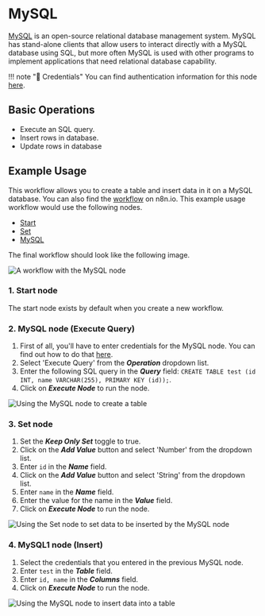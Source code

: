 # MySQL

[MySQL](https://www.mysql.com/) is an open-source relational database management system. MySQL has stand-alone clients that allow users to interact directly with a MySQL database using SQL, but more often MySQL is used with other programs to implement applications that need relational database capability.

!!! note "🔑 Credentials"
    You can find authentication information for this node [here](/integrations/credentials/mySql/).


## Basic Operations

* Execute an SQL query.
* Insert rows in database.
* Update rows in database

## Example Usage

This workflow allows you to create a table and insert data in it on a MySQL database. You can also find the [workflow](https://n8n.io/workflows/598) on n8n.io. This example usage workflow would use the following nodes.
- [Start](/integrations/core-nodes/n8n-nodes-base.start/)
- [Set](/integrations/core-nodes/n8n-nodes-base.set/)
- [MySQL]()

The final workflow should look like the following image.

![A workflow with the MySQL node](/_images/integrations/nodes/mysql/workflow.png)

### 1. Start node

The start node exists by default when you create a new workflow.

### 2. MySQL node (Execute Query)

1. First of all, you'll have to enter credentials for the MySQL node. You can find out how to do that [here](/integrations/credentials/mySql/).
2. Select 'Execute Query' from the ***Operation*** dropdown list.
3. Enter the following SQL query in the ***Query*** field: `CREATE TABLE test (id INT, name VARCHAR(255), PRIMARY KEY (id));`.
4. Click on ***Execute Node*** to run the node.

![Using the MySQL node to create a table](/_images/integrations/nodes/mysql/mysql_node.png)

### 3. Set node

1. Set the ***Keep Only Set*** toggle to true.
2. Click on the ***Add Value*** button and select 'Number' from the dropdown list.
3. Enter `id` in the ***Name*** field.
4. Click on the ***Add Value*** button and select 'String' from the dropdown list.
5. Enter `name` in the ***Name*** field.
6. Enter the value for the name in the ***Value*** field.
7. Click on ***Execute Node*** to run the node.

![Using the Set node to set data to be inserted by the MySQL node](/_images/integrations/nodes/mysql/set_node.png)

### 4. MySQL1 node (Insert)

1. Select the credentials that you entered in the previous MySQL node.
2. Enter `test` in the ***Table*** field.
3. Enter `id, name` in the ***Columns*** field.
4. Click on ***Execute Node*** to run the node.

![Using the MySQL node to insert data into a table](/_images/integrations/nodes/mysql/mysql1_node.png)
